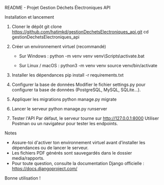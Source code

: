 README - Projet Gestion Déchets Électroniques API

Installation et lancement

1. Cloner le dépôt
   git clone https://github.com/hatimkd/gestionDechetsElectroniques_api.git
   cd gestionDechetsElectroniques_api

2. Créer un environnement virtuel (recommandé)
   - Sur Windows :
     python -m venv venv
     venv\Scripts\activate.bat

   - Sur Linux / macOS :
     python3 -m venv venv
     source venv/bin/activate

3. Installer les dépendances
   pip install -r requirements.txt

4. Configurer la base de données
   Modifier le fichier settings.py pour configurer ta base de données (PostgreSQL, MySQL, SQLite...).

5. Appliquer les migrations
   python manage.py migrate

6. Lancer le serveur
   python manage.py runserver

7. Tester l'API
   Par défaut, le serveur tourne sur http://127.0.0.1:8000
   Utiliser Postman ou un navigateur pour tester les endpoints.


Notes

- Assure-toi d'activer ton environnement virtuel avant d’installer les dépendances ou de lancer le serveur.
- Les fichiers PDF générés sont sauvegardés dans le dossier media/rapports.
- Pour toute question, consulte la documentation Django officielle : https://docs.djangoproject.com/

Bonne utilisation !
